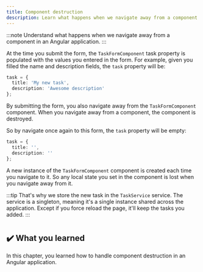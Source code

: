 ```yaml
---
title: Component destruction
description: Learn what happens when we navigate away from a component in an Angular application.
---
```


:::note
Understand what happens when we navigate away from a component in an Angular application.
:::

At the time you submit the form, the `TaskFormComponent` task property is populated with the values you entered in the form.
For example, given you filled the name and description fields, the `task` property will be:

```typescript
task = {
  title: 'My new task',
  description: 'Awesome description'
};
```

By submitting the form, you also navigate away from the `TaskFormComponent` component.
When you navigate away from a component, the component is destroyed.

So by navigate once again to this form, the `task` property will be empty:

```typescript
task = {
  title: '',
  description: ''
};
```

A new instance of the `TaskFormComponent` component is created each time you navigate to it.
So any local state you set in the component is lost when you navigate away from it.

:::tip
That's why we store the new task in the `TaskService` service.
The service is a singleton, meaning it's a single instance shared across the application.
Except if you force reload the page, it'll keep the tasks you added.
:::

#

## ✔️ What you learned

In this chapter, you learned how to handle component destruction in an Angular application.
